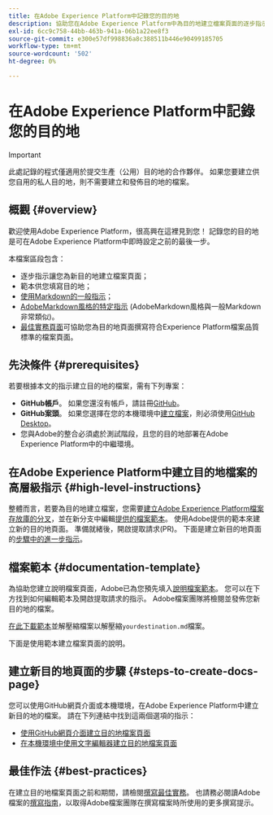 ```yaml
---
title: 在Adobe Experience Platform中記錄您的目的地
description: 協助您在Adobe Experience Platform中為目的地建立檔案頁面的逐步指示
exl-id: 6cc9c758-44bb-463b-941a-06b1a22ee8f3
source-git-commit: e300e57df998836a8c388511b446e90499185705
workflow-type: tm+mt
source-wordcount: '502'
ht-degree: 0%

---
```


# 在Adobe Experience Platform中記錄您的目的地

>[!IMPORTANT]
>
>此處記錄的程式僅適用於提交生產（公用）目的地的合作夥伴。 如果您要建立供您自用的私人目的地，則不需要建立和發佈目的地的檔案。

## 概觀 {#overview}

歡迎使用Adobe Experience Platform，很高興在這裡見到您！
記錄您的目的地是可在Adobe Experience Platform中即時設定之前的最後一步。

本檔案區段包含：

* 逐步指示讓您為新目的地建立檔案頁面；
* 範本供您填寫目的地；
* [使用Markdown的一般指示](https://experienceleague.adobe.com/docs/contributor/contributor-guide/writing-essentials/markdown.html)；
* [AdobeMarkdown風格的特定指示](https://experienceleague.adobe.com/docs/contributor/contributor-guide/writing-essentials/markdown.html#custom-markdown-extensions) (AdobeMarkdown風格與一般Markdown非常類似)。
* [最佳實務頁面](./authoring-best-practices.md)可協助您為目的地頁面撰寫符合Experience Platform檔案品質標準的檔案頁面。

## 先決條件 {#prerequisites}

若要根據本文的指示建立目的地的檔案，需有下列專案：

* **GitHub帳戶**。 如果您還沒有帳戶，請註冊[GitHub](https://github.com/)。
* **GitHub案頭**。 如果您選擇在您的本機環境中[建立檔案](./work-in-local-environment.md)，則必須使用[GitHub Desktop](https://desktop.github.com/)。
* 您與Adobe的整合必須處於測試階段，且您的目的地部署在Adobe Experience Platform中的中繼環境。

## 在Adobe Experience Platform中建立目的地檔案的高層級指示 {#high-level-instructions}

整體而言，若要為目的地建立檔案，您需要[建立Adobe Experience Platform檔案存放庫的分叉](https://experienceleague.adobe.com/docs/contributor/contributor-guide/setup/local-repo.html#fork-the-repository)，並在新分支中編輯[提供的檔案範本](./self-service-template.md)。 使用Adobe提供的範本來建立新的目的地頁面。 準備就緒後，開啟提取請求(PR)。 下面是建立新目的地頁面的[步驟中的進一步指示](./documentation-instructions.md#steps-to-create-docs-page)。

<!--

* In the table of contents (TOC.md) `/help/rtcdp/TOC.md`, add a link to your new destination page. Place it within the category where your destination resides in the Adobe Experience Platform user interface (for example: mobile, social, advertising). 
* In the overview page for the respective category, add a link to your new destination page. For example, for cloud storage destinations, you would add a link to [this page](https://docs.adobe.com/content/help/en/experience-platform/rtcdp/destinations/destinations-cat/cloud-storage/cloud-storage-destinations.html). 

-->

## 檔案範本 {#documentation-template}

為協助您建立說明檔案頁面，Adobe已為您預先填入[說明檔案範本](./self-service-template.md)。 您可以在下方找到如何編輯範本及開啟提取請求的指示。 Adobe檔案團隊將檢閱並發佈您新目的地的檔案。

[在此下載範本](../assets/docs-framework/yourdestination-template.zip)並解壓縮檔案以解壓縮`yourdestination.md`檔案。

下面是使用範本建立檔案頁面的說明。

## 建立新目的地頁面的步驟 {#steps-to-create-docs-page}

您可以使用GitHub網頁介面或本機環境，在Adobe Experience Platform中建立新目的地的檔案。 請在下列連結中找到這兩個選項的指示：

* [使用GitHub網頁介面建立目的地檔案頁面](./use-github-interface-to-create-documentation.md)
* [在本機環境中使用文字編輯器建立目的地檔案頁面](./work-in-local-environment.md)

## 最佳作法 {#best-practices}

在建立目的地檔案頁面之前和期間，請檢閱[撰寫最佳實務](/help/destinations/destination-sdk/docs-framework/authoring-best-practices.md)。 也請務必閱讀Adobe檔案的[撰寫指南](https://experienceleague.adobe.com/docs/contributor/contributor-guide/writing-essentials/general-writing-guidance.html)，以取得Adobe檔案團隊在撰寫檔案時所使用的更多撰寫提示。
